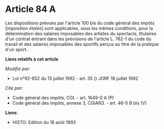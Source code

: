 # Article 84 A

Les dispositions prévues par l'article 100 bis du code général des impôts [*imposition étalée*] sont applicables, sous les
mêmes conditions, pour la détermination des salaires imposables des artistes du spectacle, titulaires d'un contrat entrant
dans les prévisions de l'article L. 762-1 du code du travail et des salaires imposables des sportifs perçus au titre de la
pratique d'un sport.

**Liens relatifs à cet article**

_Modifié par_:

  - Loi n°92-652 du 13 juillet 1992 - art. 35 () JORF 16 juillet 1992

_Cité par_:

  - Code général des impôts, CGI. - art. 1649-0 A (P)
  - Code général des impôts, annexe 3, CGIAN3. - art. 46-0 B bis (V)

**Liens**:

  - HISTO: Edition du 18 août 1993
